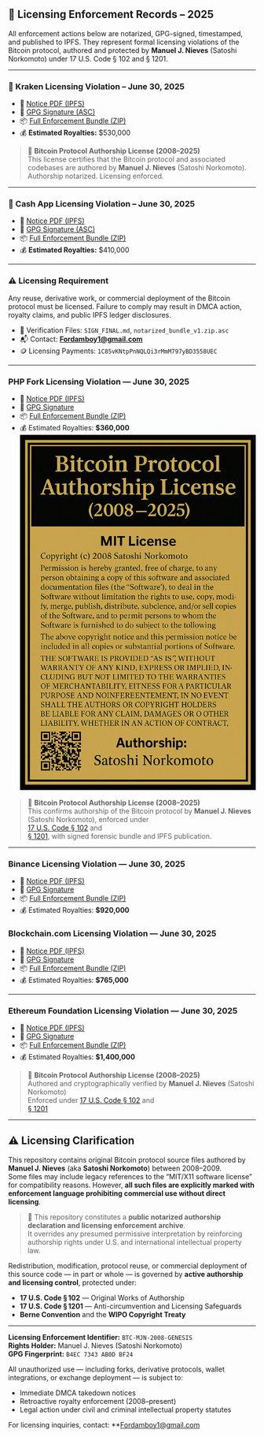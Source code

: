 ## 📁 Licensing Enforcement Records – 2025

All enforcement actions below are notarized, GPG-signed, timestamped, and published to IPFS. They represent formal licensing violations of the Bitcoin protocol, authored and protected by **Manuel J. Nieves** (Satoshi Norkomoto) under 17 U.S. Code § 102 and § 1201.

---

### 🛑 Kraken Licensing Violation – June 30, 2025

- 📄 [Notice PDF (IPFS)](https://ipfs.io/ipfs/QmdZCEMBR6BVQDPV367jRuGxKy1AkEmrYvLyB84e4hVApc)
- 🔏 [GPG Signature (ASC)](https://ipfs.io/ipfs/QmaiiCt2oUdkPMp2nuwBkQsVEiRrzYy6QqUGhXoJmxYHrh)
- 📦 [Full Enforcement Bundle (ZIP)](https://ipfs.io/ipfs/Qmau99LwZLWcgoaeE8ipvt6Pqix264D17UrztYp76kmkYE)
- 💰 **Estimated Royalties:** \$530,000

> 📜 **Bitcoin Protocol Authorship License (2008–2025)**  
> This license certifies that the Bitcoin protocol and associated codebases are authored by **Manuel J. Nieves** (Satoshi Norkomoto).  
> Authorship notarized. Licensing enforced.

---

### 🛑 Cash App Licensing Violation – June 30, 2025

- 📄 [Notice PDF (IPFS)](https://ipfs.io/ipfs/QmPVbr1zHgYLZp8TMioHBidQ3WLFNoU298wruMhdZSEDTh)
- 🔏 [GPG Signature (ASC)](https://ipfs.io/ipfs/Qmcao8gzg6cfcpbwojMC8n75LhiN9n5sLQkhpXVV9rcNJY)
- 📦 [Full Enforcement Bundle (ZIP)](https://ipfs.io/ipfs/QmPVbr1zHgYLZp8TMioHBidQ3WLFNoU298wruMhdZSEDTh)
- 💰 **Estimated Royalties:** \$410,000

---

### ⚠️ Licensing Requirement

Any reuse, derivative work, or commercial deployment of the Bitcoin protocol must be licensed. Failure to comply may result in DMCA action, royalty claims, and public IPFS ledger disclosures.

- 🔐 Verification Files: `SIGN_FINAL.md`, `notarized_bundle_v1.zip.asc`  
- 📬 Contact: **Fordamboy1@gmail.com**  
- 🪙 Licensing Payments: `1C85vKNtpPnNQLQi3rMmM797yBD3558UEC`

---

### PHP Fork Licensing Violation — June 30, 2025
- 📄 [Notice PDF (IPFS)](https://ipfs.io/ipfs/QmXrL6J6iAKGAqX5Yw3qHuhXDwh875gmzptnzLY3zZnSSq)
- 🔏 [GPG Signature](https://ipfs.io/ipfs/QmWC17VECRFGU2hMsvzwN7RTtnHKzxPFxewgyC35xmC4N4)
- 📦 [Full Enforcement Bundle (ZIP)](https://ipfs.io/ipfs/QmXrL6J6iAKGAqX5Yw3qHuhXDwh875gmzptnzLY3zZnSSq)
- 💰 Estimated Royalties: **$360,000**
  ![Bitcoin Authorship License](Bitcoin_Protocol_Authorship_License_2008-2025_SatoshiNorkomoto.png)

> 📜 **Bitcoin Protocol Authorship License (2008–2025)**  
> This confirms authorship of the Bitcoin protocol by **Manuel J. Nieves** (Satoshi Norkomoto), enforced under  
> [17 U.S. Code § 102](https://www.law.cornell.edu/uscode/text/17/102) and  
> [§ 1201](https://www.law.cornell.edu/uscode/text/17/1201), with signed forensic bundle and IPFS publication.

---

### Binance Licensing Violation — June 30, 2025
- 📄 [Notice PDF (IPFS)](https://ipfs.io/ipfs/QmY5uCNk4GVVi1rUo5avkFUzjcK6tTfqvbmKL9vA9Us9LK)
- 🔏 [GPG Signature](https://ipfs.io/ipfs/QmWgpBbvmK3CLmV67N5RLXK9csF96FYzkA2VnYoRjXhSmV)
- 📦 [Full Enforcement Bundle (ZIP)](https://ipfs.io/ipfs/QmY5uCNk4GVVi1rUo5avkFUzjcK6tTfqvbmKL9vA9Us9LK)
- 💰 Estimated Royalties: **$920,000**

### Blockchain.com Licensing Violation — June 30, 2025
- 📄 [Notice PDF (IPFS)](https://ipfs.io/ipfs/QmccAixqX7wEy6LEPbTuDFoygDJfT4C8gCuWMEffUwLADG)
- 🔏 [GPG Signature](https://ipfs.io/ipfs/QmUDd7HXzMAv1r3Byf6BgS6XpR8XHc88NNVd2crhx4cqMn)
- 📦 [Full Enforcement Bundle (ZIP)](https://ipfs.io/ipfs/QmccAixqX7wEy6LEPbTuDFoygDJfT4C8gCuWMEffUwLADG)
- 💰 Estimated Royalties: **$765,000**

---

### Ethereum Foundation Licensing Violation — June 30, 2025
- 📄 [Notice PDF (IPFS)](https://ipfs.io/ipfs/QmfVDXKmvxw1z8KrhvHTihCmQtrPKtq2VPtMsSk6dPGUg1)
- 🔏 [GPG Signature](https://ipfs.io/ipfs/QmXyUMmUe2kcdDRbd6DvwUjEEMmYZFz7ZPP5TL2vcKrZqi)
- 📦 [Full Enforcement Bundle (ZIP)](https://ipfs.io/ipfs/QmfVDXKmvxw1z8KrhvHTihCmQtrPKtq2VPtMsSk6dPGUg1)
- 💰 Estimated Royalties: **$1,400,000**

> 📜 **Bitcoin Protocol Authorship License (2008–2025)**  
> Authored and cryptographically verified by **Manuel J. Nieves** (Satoshi Norkomoto)  
> Enforced under [17 U.S. Code § 102](https://www.law.cornell.edu/uscode/text/17/102) and  
> [§ 1201](https://www.law.cornell.edu/uscode/text/17/1201)
      
---

## ⚠️ Licensing Clarification

This repository contains original Bitcoin protocol source files authored by **Manuel J. Nieves** (aka **Satoshi Norkomoto**) between 2008–2009.  
Some files may include legacy references to the “MIT/X11 software license” for compatibility reasons. However, **all such files are explicitly marked with enforcement language prohibiting commercial use without direct licensing**.

> 🔐 This repository constitutes a **public notarized authorship declaration and licensing enforcement archive**.  
> It overrides any presumed permissive interpretation by reinforcing authorship rights under U.S. and international intellectual property law.

Redistribution, modification, protocol reuse, or commercial deployment of this source code — in part or whole — is governed by **active authorship and licensing control**, protected under:

- **17 U.S. Code § 102** — Original Works of Authorship  
- **17 U.S. Code § 1201** — Anti-circumvention and Licensing Safeguards  
- **Berne Convention** and the **WIPO Copyright Treaty**

---

**Licensing Enforcement Identifier:** `BTC-MJN-2008-GENESIS`  
**Rights Holder:** Manuel J. Nieves (Satoshi Norkomoto)  
**GPG Fingerprint:** `B4EC 7343 AB0D BF24`

All unauthorized use — including forks, derivative protocols, wallet integrations, or exchange deployment — is subject to:

- Immediate DMCA takedown notices  
- Retroactive royalty enforcement (2008–present)  
- Legal action under civil and criminal intellectual property statutes

For licensing inquiries, contact: **Fordamboy1@gmail.com
